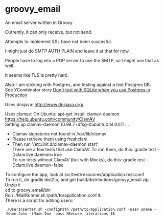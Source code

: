 groovy_email
============

An email server written in Groovy   

Currently, it can only receive, but not send.  

Attempts to implement SSL have not been succesful.   

I might just do SMTP AUTH PLAIN and leave it at that for now.    

People have to log into a POP server to use the SMTP, so I might use that as well.   

It seems like TLS is pretty hard.   

Also: I am sticking with Postgres, and testing against a test Postgres DB.   
See YCombinator story [Don't test with SQLite when you use Postgres in Production](https://news.ycombinator.com/item?id=10002142)    

Uses dnsjava: http://www.dnsjava.org/  

Uses clamav: On Ubuntu: apt-get install clamav-daemon    
https://help.ubuntu.com/community/ClamAV    
Setting up clamav-daemon (0.98.7+dfsg-0ubuntu0.14.04.1) ...
 * Clamav signatures not found in /var/lib/clamav
 * Please retrieve them using freshclam
 * Then run '/etc/init.d/clamav-daemon start'   
There are a few tests that use ClamAV. To run them, do this: gradle test -Dclam.live.daemon=true  
To run tests without ClamAV (but with Mocks), do this: gradle test -Dclam.live.daemon=false  

To configure the app, look at src/test/resources/application.test.conf   
To run it, do gradle distZip, and get build/distributions/groovy_email.zip  
Unzip it  
cd to groovy_email/bin    
Run ./MailRunner.sh /path/to/application.conf &    
There is a script for adding users:  
```
./UserInserter.sh -configPath /path/to/application.conf -user uname -fName John -lName Doe -pass N5ecure -iterations 10   
```



